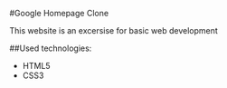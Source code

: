 #Google Homepage Clone

This website is an excersise for basic web development

##Used technologies:
- HTML5
- CSS3